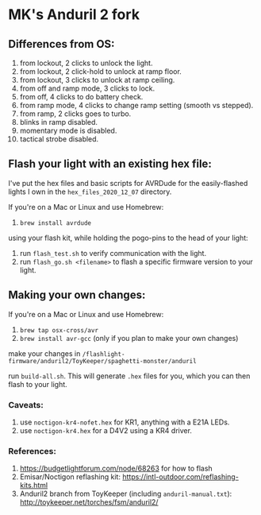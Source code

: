 # MK's Anduril 2 fork

## Differences from OS:
  1. from lockout, 2 clicks to unlock the light.
  2. from lockout, 2 click-hold to unlock at ramp floor.
  3. from lockout, 3 clicks to unlock at ramp ceiling.
  4. from off and ramp mode, 3 clicks to lock.
  5. from off, 4 clicks to do battery check.
  6. from ramp mode, 4 clicks to change ramp setting (smooth vs stepped).
  7. from ramp, 2 clicks goes to turbo.
  8. blinks in ramp disabled.
  9. momentary mode is disabled.
  10. tactical strobe disabled.

## Flash your light with an existing hex file:
I've put the hex files and basic scripts for AVRDude for the easily-flashed lights I own in the `hex_files_2020_12_07` directory.

If you're on a Mac or Linux and use Homebrew:
  1. `brew install avrdude`

using your flash kit, while holding the pogo-pins to the head of your light: 
  1. run `flash_test.sh` to verify communication with the light.
  2. run `flash_go.sh <filename>` to flash a specific firmware version to your light.

## Making your own changes:

If you're on a Mac or Linux and use Homebrew:
  1. `brew tap osx-cross/avr`
  2. `brew install avr-gcc` (only if you plan to make your own changes)
  
make your changes in `/flashlight-firmware/anduril2/ToyKeeper/spaghetti-monster/anduril`

run `build-all.sh`.  This will generate `.hex` files for you, which you can then flash to your light.
  
### Caveats:
  1. use `noctigon-kr4-nofet.hex` for KR1, anything with a E21A LEDs.
  2. use `noctigon-kr4.hex` for a D4V2 using a KR4 driver.

### References:
  1. https://budgetlightforum.com/node/68263 for how to flash
  2. Emisar/Noctigon reflashing kit: https://intl-outdoor.com/reflashing-kits.html
  3. Anduril2 branch from ToyKeeper (including `anduril-manual.txt`): http://toykeeper.net/torches/fsm/anduril2/
